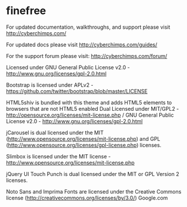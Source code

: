 finefree
========

For updated documentation, walkthroughs, and support please visit http://cyberchimps.com/

For updated docs please visit http://cyberchimps.com/guides/

For the support forum please visit: http://cyberchimps.com/forum/

Licensed under GNU General Public License v2.0 - http://www.gnu.org/licenses/gpl-2.0.html

Bootstrap is licensed under APLv2 - https://github.com/twitter/bootstrap/blob/master/LICENSE

HTML5shiv is bundled with this theme and adds HTML5 elements to browsers that are not HTML5 enabled Dual Licensed under MIT/GPL2 - http://opensource.org/licenses/mit-license.php / GNU General Public License v2.0 - http://www.gnu.org/licenses/gpl-2.0.html

jCarousel is dual licensed under the MIT (http://www.opensource.org/licenses/mit-license.php) and GPL (http://www.opensource.org/licenses/gpl-license.php) licenses.

Slimbox is licensed under the MIT license - http://www.opensource.org/licenses/mit-license.php

jQuery UI Touch Punch is dual licensed under the MIT or GPL Version 2 licenses.

Noto Sans and Imprima Fonts are licensed under the Creative Commons license (http://creativecommons.org/licenses/by/3.0/) Google.com